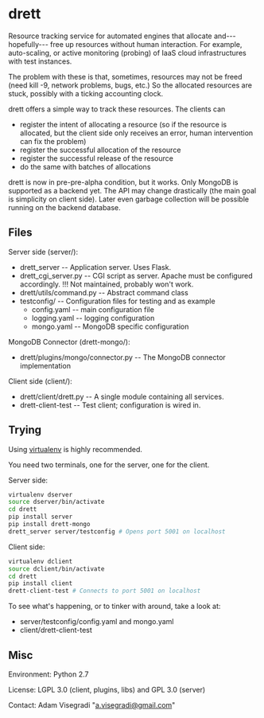 drett
=====

Resource tracking service for automated engines that allocate and---hopefully---
free up resources without human interaction. For example, auto-scaling, or active
monitoring (probing) of IaaS cloud infrastructures with test instances.

The problem with these is that, sometimes, resources may not be freed (need kill -9,
network problems, bugs, etc.) So the allocated resources are stuck, possibly with
a ticking accounting clock.

drett offers a simple way to track these resources. The clients can
- register the intent of allocating a resource (so if the resource is allocated, but the client side only receives an error, human intervention can fix the problem)
- register the successful allocation of the resource
- register the successful release of the resource
- do the same with batches of allocations

drett is now in pre-pre-alpha condition, but it works. Only MongoDB is supported as
a backend yet. The API may change drastically (the main goal is simplicity on
client side). Later even garbage collection will be possible running on the backend
database. 

Files
-----

Server side (server/):
- drett\_server -- Application server. Uses Flask.
- drett\_cgi\_server.py -- CGI script as server. Apache must be configured accordingly. !!! Not maintained, probably won't work.
- drett/utils/command.py -- Abstract command class
- testconfig/ -- Configuration files for testing and as example
    - config.yaml -- main configuration file
    - logging.yaml -- logging configuration
    - mongo.yaml -- MongoDB specific configuration

MongoDB Connector (drett-mongo/):
- drett/plugins/mongo/connector.py -- The MongoDB connector implementation

Client side (client/):
- drett/client/drett.py -- A single module containing all services.
- drett-client-test -- Test client; configuration is wired in.

Trying
------

Using [virtualenv](http://virtualenv.readthedocs.org/en/latest/) is highly
recommended.

You need two terminals, one for the server, one for the client.

Server side:

```bash
virtualenv dserver
source dserver/bin/activate
cd drett
pip install server
pip install drett-mongo
drett_server server/testconfig # Opens port 5001 on localhost
```

Client side:
```bash
virtualenv dclient
source dclient/bin/activate
cd drett
pip install client
drett-client-test # Connects to port 5001 on localhost
```

To see what's happening, or to tinker with around, take a look at:
- server/testconfig/config.yaml and mongo.yaml
- client/drett-client-test

Misc
----

Environment: Python 2.7

License: LGPL 3.0 (client, plugins, libs) and GPL 3.0 (server)

Contact: Adam Visegradi "a.visegradi@gmail.com"
